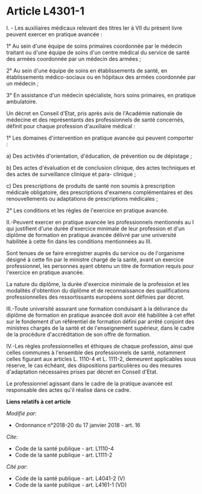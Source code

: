 # Article L4301-1

I. - Les auxiliaires médicaux relevant des titres Ier à VII du présent livre peuvent exercer en pratique avancée :

1° Au sein d'une équipe de soins primaires coordonnée par le médecin traitant ou d'une équipe de soins d'un centre médical du
service de santé des armées coordonnée par un médecin des armées ;

2° Au sein d'une équipe de soins en établissements de santé, en établissements médico-sociaux ou en hôpitaux des armées
coordonnée par un médecin ;

3° En assistance d'un médecin spécialiste, hors soins primaires, en pratique ambulatoire.

Un décret en Conseil d'Etat, pris après avis de l'Académie nationale de médecine et des représentants des professionnels de
santé concernés, définit pour chaque profession d'auxiliaire médical :

1° Les domaines d'intervention en pratique avancée qui peuvent comporter :

a) Des activités d'orientation, d'éducation, de prévention ou de dépistage ;

b) Des actes d'évaluation et de conclusion clinique, des actes techniques et des actes de surveillance clinique et para-
clinique ;

c) Des prescriptions de produits de santé non soumis à prescription médicale obligatoire, des prescriptions d'examens
complémentaires et des renouvellements ou adaptations de prescriptions médicales ;

2° Les conditions et les règles de l'exercice en pratique avancée.

II.-Peuvent exercer en pratique avancée les professionnels mentionnés au I qui justifient d'une durée d'exercice minimale de
leur profession et d'un diplôme de formation en pratique avancée délivré par une université habilitée à cette fin dans les
conditions mentionnées au III.

Sont tenues de se faire enregistrer auprès du service ou de l'organisme désigné à cette fin par le ministre chargé de la
santé, avant un exercice professionnel, les personnes ayant obtenu un titre de formation requis pour l'exercice en pratique
avancée.

La nature du diplôme, la durée d'exercice minimale de la profession et les modalités d'obtention du diplôme et de
reconnaissance des qualifications professionnelles des ressortissants européens sont définies par décret.

III.-Toute université assurant une formation conduisant à la délivrance du diplôme de formation en pratique avancée doit
avoir été habilitée à cet effet sur le fondement d'un référentiel de formation défini par arrêté conjoint des ministres
chargés de la santé et de l'enseignement supérieur, dans le cadre de la procédure d'accréditation de son offre de formation.

IV.-Les règles professionnelles et éthiques de chaque profession, ainsi que celles communes à l'ensemble des professionnels
de santé, notamment celles figurant aux articles L. 1110-4 et L. 1111-2, demeurent applicables sous réserve, le cas échéant,
des dispositions particulières ou des mesures d'adaptation nécessaires prises par décret en Conseil d'Etat.

Le professionnel agissant dans le cadre de la pratique avancée est responsable des actes qu'il réalise dans ce cadre.

**Liens relatifs à cet article**

_Modifié par_:

  - Ordonnance n°2018-20 du 17 janvier 2018 - art. 16

_Cite_:

  - Code de la santé publique - art. L1110-4
  - Code de la santé publique - art. L1111-2

_Cité par_:

  - Code de la santé publique - art. L4041-2 (V)
  - Code de la santé publique - art. L4161-1 (VD)

